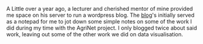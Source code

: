 A Little over a year ago, a lecturer and cherished mentor of mine provided me space on his server to run a wordpress blog. The [blog](http://kyledef.org/inzamam)'s initially served as a notepad for me to jot down some simple notes on some of the work I did during my time with the AgriNet project. I only blogged twice about said work, leaving out some of the other work we did on data visualisation. 